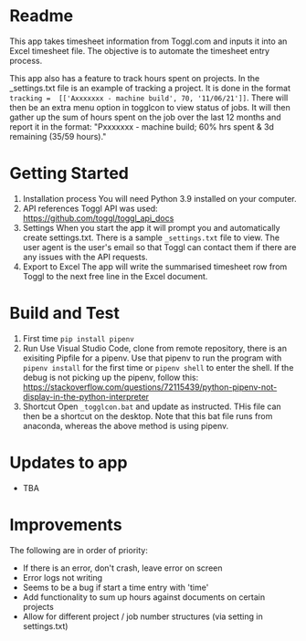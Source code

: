 # Readme
This app takes timesheet information from Toggl.com and inputs it into an Excel timesheet file. The objective is to automate the timesheet entry process.

This app also has a feature to track hours spent on projects. In the _settings.txt file is an example of tracking a project. It is done in the format `tracking =  [['Axxxxxxx - machine build', 70, '11/06/21']]`. There will then be an extra menu option in togglcon to view status of jobs. It will then gather up the sum of hours spent on the job over the last 12 months and report it in the format: "Pxxxxxxx - machine build; 60% hrs spent & 3d remaining (35/59 hours)."

# Getting Started
1. Installation process
        You will need Python 3.9 installed on your computer.
2. API references
        Toggl API was used: https://github.com/toggl/toggl_api_docs
3. Settings
        When you start the app it will prompt you and automatically create settings.txt. There is a sample `_settings.txt` file to view. The user agent is the user's email so that Toggl can contact them if there are any issues with the API requests.
4. Export to Excel
        The app will write the summarised timesheet row from Toggl to the next free line in the Excel document.

# Build and Test
1. First time
        `pip install pipenv`
2. Run
        Use Visual Studio Code, clone from remote repository, there is an exisiting Pipfile for a pipenv. Use that pipenv to run the program with `pipenv install` for the first time or `pipenv shell` to enter the shell. If the debug is not picking up the pipenv, follow this: https://stackoverflow.com/questions/72115439/python-pipenv-not-display-in-the-python-interpreter
3. Shortcut
        Open `_togglcon.bat` and update as instructed. THis file can then be a shortcut on the desktop. Note that this bat file runs from anaconda, whereas the above method is using pipenv.

# Updates to app
* TBA

# Improvements
The following are in order of priority:
* If there is an error, don't crash, leave error on screen
* Error logs not writing
* Seems to be a bug if start a time entry with 'time'
* Add functionality to sum up hours against documents on certain projects
* Allow for different project / job number structures (via setting in settings.txt)